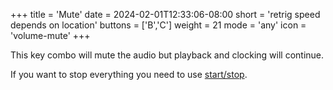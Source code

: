 +++
title = 'Mute'
date = 2024-02-01T12:33:06-08:00
short = 'retrig speed depends on location'
buttons = ['B','C']
weight = 21
mode = 'any'
icon = 'volume-mute'
+++

This key combo will mute the audio but playback and clocking will continue.

If you want to stop everything you need to use [start/stop](#startstop).